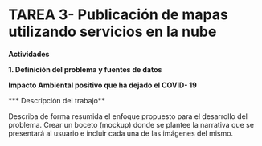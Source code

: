 # TAREA 3- Publicación de mapas utilizando servicios en la nube


**Actividades**

**1. Definición del problema y fuentes de datos**

**Impacto Ambiental positivo que ha dejado el COVID- 19**

*** Descripción del trabajo**

Describa de forma resumida el enfoque propuesto para el desarrollo del problema.
Crear un boceto (mockup) donde se plantee la narrativa que se presentará al usuario e incluir cada una de las imágenes del mismo.
